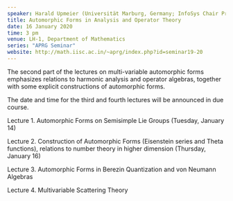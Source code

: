 ```yaml
---
speaker: Harald Upmeier (Universität Marburg, Germany; InfoSys Chair Professor, IISc)
title: Automorphic Forms in Analysis and Operator Theory
date: 16 January 2020
time: 3 pm
venue: LH-1, Department of Mathematics
series: "APRG Seminar"
website: http://math.iisc.ac.in/~aprg/index.php?id=seminar19-20
---
```


The second part of the lectures on multi-variable automorphic forms emphasizes relations
to harmonic analysis and operator algebras, together with some explicit constructions
of automorphic forms.

The date and time for the third and fourth lectures will be announced in due course.  

Lecture 1. Automorphic Forms on Semisimple Lie Groups (Tuesday, January 14)

Lecture 2. Construction of Automorphic Forms (Eisenstein series and Theta functions),
relations to number theory in higher dimension (Thursday, January 16)

Lecture 3. Automorphic Forms in Berezin Quantization and von Neumann Algebras 

Lecture 4. Multivariable Scattering Theory
